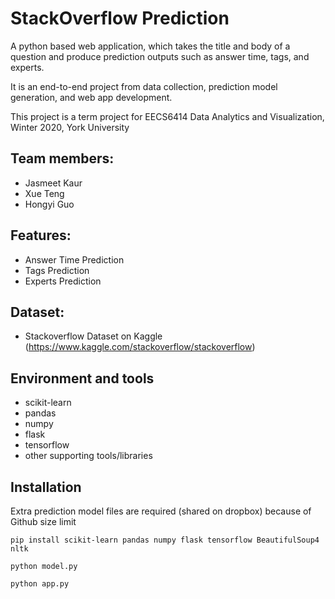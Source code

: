 # StackOverflow Prediction

A python based web application, which takes the title and body of a question and produce prediction outputs such as answer time, tags, and experts.

It is an end-to-end project from data collection, prediction model generation, and web app development.

This project is a term project for EECS6414 Data Analytics and Visualization, Winter 2020, York University

## Team members: 
* Jasmeet Kaur
* Xue Teng
* Hongyi Guo



## Features:
- Answer Time Prediction
- Tags Prediction
- Experts Prediction

## Dataset:
- Stackoverflow Dataset on Kaggle
(https://www.kaggle.com/stackoverflow/stackoverflow)

## Environment and tools
- scikit-learn
- pandas
- numpy
- flask
- tensorflow
- other supporting tools/libraries

## Installation

Extra prediction model files are required (shared on dropbox) because of Github size limit 

`pip install scikit-learn pandas numpy flask tensorflow BeautifulSoup4 nltk`

`python model.py`

`python app.py`





